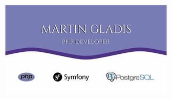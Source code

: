 <p align="center">
  <img src="https://github.com/MartinGladis/MartinGladis/blob/main/images/showcase.svg" />
</p>
